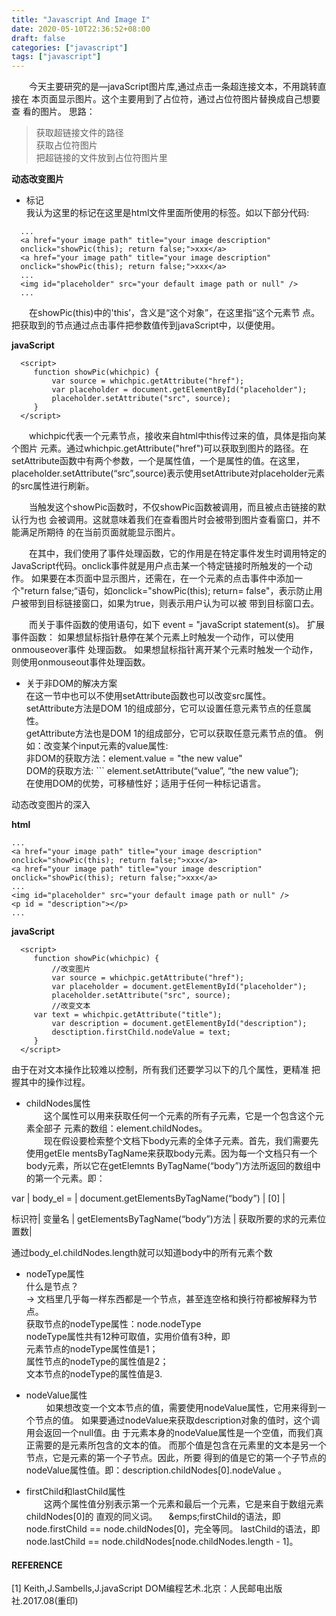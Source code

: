 ```yaml
---
title: "Javascript And Image I"
date: 2020-05-10T22:36:52+08:00
draft: false
categories: ["javascript"]
tags: ["javascript"]
---
```



&emsp;&emsp;今天主要研究的是—javaScript图片库,通过点击一条超连接文本，不用跳转直接在 本页面显示图片。这个主要用到了占位符，通过占位符图片替换成自己想要查 看的图片。
思路：

> 获取超链接文件的路径  
> 获取占位符图片  
> 把超链接的文件放到占位符图片里  

**动态改变图片**

* 标记    
我认为这里的标记在这里是html文件里面所使用的标签。如以下部分代码:
```
  ...
  <a href="your image path" title="your image description"
  onclick="showPic(this); return false;">xxx</a>
  <a href="your image path" title="your image description"
  onclick="showPic(this); return false;">xxx</a>
  ...
  <img id="placeholder" src="your default image path or null" />
  ...
```
&emsp;&emsp;在showPic(this)中的'this’，含义是“这个对象”，在这里指“这个<a>元素节 点。把获取到的节点通过点击事件把参数值传到javaScript中，以便使用。

**javaScript**
```
  <script>
     function showPic(whichpic) {
         var source = whichpic.getAttribute("href");
         var placeholder = document.getElementById("placeholder");
         placeholder.setAttribute("src", source);
     }
  </script>
```

&emsp;&emsp;whichpic代表一个元素节点，接收来自html中this传过来的值，具体是指向某个图片 <a>元素。通过whichpic.getAttribute("href")可以获取到图片的路径。在 setAttribute函数中有两个参数，一个是属性值，一个是属性的值。在这里， placeholder.setAttribute(“src”,source)表示使用setAttribute对placeholder元素 的src属性进行刷新。

&emsp;&emsp;当触发这个showPic函数时，不仅showPic函数被调用，而且被点击链接的默认行为也 会被调用。这就意味着我们在查看图片时会被带到图片查看窗口，并不能满足所期待 的在当前页面就能显示图片。

&emsp;&emsp;在其中，我们使用了事件处理函数，它的作用是在特定事件发生时调用特定的 JavaScript代码。onclick事件就是用户点击某一个特定链接时所触发的一个动作。 如果要在本页面中显示图片，还需在，在一个<a>元素的点击事件中添加一个"return false;“语句，如onclick="showPic(this); return= false"，表示防止用户被带到目标链接窗口，如果为true，则表示用户认为可以被 带到目标窗口去。

&emsp;&emsp;而关于事件函数的使用语句，如下
event = "javaScript statement(s)。
扩展事件函数：
如果想鼠标指针悬停在某个元素上时触发一个动作，可以使用onmouseover事件 处理函数。
如果想鼠标指针离开某个元素时触发一个动作，则使用onmouseout事件处理函数。

* 关于非DOM的解决方案  
在这一节中也可以不使用setAttribute函数也可以改变src属性。  
setAttribute方法是DOM 1的组成部分，它可以设置任意元素节点的任意属性。  
getAttribute方法也是DOM 1的组成部分，它可以获取任意元素节点的值。 例如：改变某个input元素的value属性:  
非DOM的获取方法：element.value = "the new value"  
DOM的获取方法: ``` element.setAttribute(“value”, “the new value”);  
在使用DOM的优势，可移植性好；适用于任何一种标记语言。  

动态改变图片的深入  

**html**
```
...
<a href="your image path" title="your image description"
onclick="showPic(this); return false;">xxx</a>
<a href="your image path" title="your image description"
onclick="showPic(this); return false;">xxx</a>
...
<img id="placeholder" src="your default image path or null" />
<p id = "description"></p>
...
```
**javaScript**
```
  <script>
     function showPic(whichpic) {
         //改变图片
         var source = whichpic.getAttribute("href");
         var placeholder = document.getElementById("placeholder");
         placeholder.setAttribute("src", source);
         //改变文本
	 var text = whichpic.getAttribute("title");
         var description = document.getElementById("description");
         desctiption.firstChild.nodeValue = text;
     }
  </script>
```
由于在对文本操作比较难以控制，所有我们还要学习以下的几个属性，更精准 把握其中的操作过程。  

* childNodes属性  
&emsp;&emsp;这个属性可以用来获取任何一个元素的所有子元素，它是一个包含这个元素全部子 元素的数组：element.childNodes。  
&emsp;&emsp;现在假设要检索整个文档下body元素的全体子元素。首先，我们需要先使用getEle mentsByTagName来获取body元素。因为每一个文档只有一个body元素，所以它在getElemnts ByTagName(“body”)方法所返回的数组中的第一个元素。即：


var   |	body_el	=  | document.getElementsByTagName(“body”) | 	[0]   |
              
标识符|	变量名     | getElementsByTagName(“body”)方法      | 获取所要的求的元素位置数|

通过body_el.childNodes.length就可以知道body中的所有元素个数

* nodeType属性  
什么是节点？  
-> 文档里几乎每一样东西都是一个节点，甚至连空格和换行符都被解释为节点。  
获取节点的nodeType属性：node.nodeType  
nodeType属性共有12种可取值，实用价值有3种，即  
元素节点的nodeType属性值是1；   
属性节点的nodeType的属性值是2；  
文本节点的nodeType的属性值是3.  

* nodeValue属性  
&emsp;&emsp; 如果想改变一个文本节点的值，需要使用nodeValue属性，它用来得到一个节点的值。 如果要通过nodeValue来获取description对象的值时，这个调用会返回一个null值。由 于元素本身的nodeValue属性是一个空值，而我们真正需要的是元素所包含的文本的值。 而那个值是包含在元素里的文本是另一个节点，它是元素的第一个子节点。因此，所要 得到的值是它的第一个子节点的nodeValue属性值。即：description.childNodes[0].nodeValue 。

* firstChild和lastChild属性  
&emsp;&emsp;这两个属性值分别表示第一个元素和最后一个元素，它是来自于数组元素childNodes[0]的 直观的同义词。
&emsp;&emps;firstChild的语法，即 node.firstChild == node.childNodes[0]，完全等同。 lastChild的语法，即 node.lastChild == node.childNodes[node.childNodes.length - 1]。

#### REFERENCE  

[1] Keith,J.Sambells,J.javaScript DOM编程艺术.北京：人民邮电出版社.2017.08(重印)

